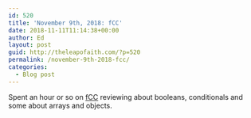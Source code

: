 ```yaml
---
id: 520
title: 'November 9th, 2018: fCC'
date: 2018-11-11T11:14:38+00:00
author: Ed
layout: post
guid: http://theleapofaith.com/?p=520
permalink: /november-9th-2018-fcc/
categories:
  - Blog post
---
```

Spent an hour or so on [fCC](http://freecodecamp.org) reviewing about booleans, conditionals and some about arrays and objects.